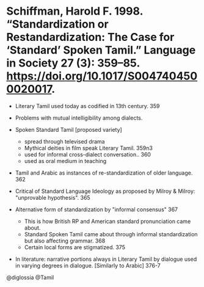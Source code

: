 # Schiffman, Harold F. 1998. “Standardization or Restandardization: The Case for ‘Standard’ Spoken Tamil.” Language in Society 27 (3): 359–85. https://doi.org/10.1017/S0047404500020017.

- Literary Tamil used today as codified in 13th century. 359

- Problems with mutual intelligibility among dialects.

- Spoken Standard Tamil [proposed variety]
  - spread through televised drama
  - Mythical deities in film speak Literary Tamil. 359n3
  - used for informal cross-dialect conversation.. 360
  - used as oral medium in teaching

- Tamil and Arabic as instances of re-standardization of older language. 362

- Critical of Standard Language Ideology as proposed by Milroy & Milroy: "unprovable hypothesis". 365

- Alternative form of standardization by "informal consensus" 367
  - This is how British RP and American standard pronunciation came about.
  - Standard Spoken Tamil came about through informal standardization but also affecting grammar. 368
  - Certain local forms are stigmatized. 375

- In literature: narrative portions always in Literary Tamil by dialogue used in varying degrees in dialogue. [Similarly to Arabic] 376-7
   
@diglossia
@Tamil

